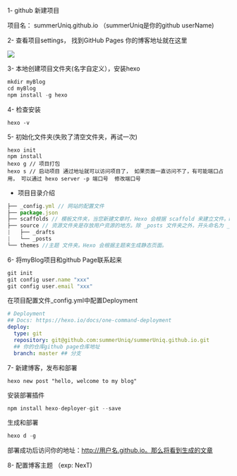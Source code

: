 1- github 新建项目 

项目名： summerUniq.github.io   （summerUniq是你的github userName)

2- 查看项目settings， 找到GitHub Pages 你的博客地址就在这里

![](./img/github博客.png)

3- 本地创建项目文件夹(名字自定义），安装hexo

```javascript
mkdir myBlog
cd myBlog
npm install -g hexo
```

4- 检查安装 

```
hexo -v
```

5- 初始化文件夹(失败了清空文件夹，再试一次)

```
hexo init
npm install
hexo g // 项目打包
hexo s // 启动项目 通过地址就可以访问项目了， 如果页面一直访问不了，有可能端口占用， 可以通过 hexo server -p 端口号  修改端口号
```

- 项目目录介绍

```javascript
├── _config.yml // 网站的配置文件
├── package.json
├── scaffolds // 模板文件夹，当您新建文章时，Hexo 会根据 scaffold 来建立文件。Hexo的模板是指在新建的文章文件中默认填充的内容。例如，如果您修改scaffold/post.md中的Front-matter内容，那么每次新建一篇文章时都会包含这个修改。
├── source // 资源文件夹是存放用户资源的地方。除 _posts 文件夹之外，开头命名为 _ (下划线)的文件 / 文				件夹和隐藏的文件将会被忽略。Markdown 和 HTML 文件会被解析并放到 public 文件夹，而其他				文件会被拷贝过去。
|   ├── _drafts
|   └── _posts 
└── themes //主题 文件夹。Hexo 会根据主题来生成静态页面。
```

6- 将myBlog项目和github Page联系起来

```javascript
git init 
git config user.name "xxx"
git config user.email "xxx"
```

在项目配置文件_config.yml中配置Deployment

```yml
# Deployment
## Docs: https://hexo.io/docs/one-command-deployment
deploy:
  type: git
  repository: git@github.com:summerUniq/summerUniq.github.io.git  
  ## 你的仓库github page仓库地址
  branch: master ## 分支
```

7- 新建博客，发布和部署

```
hexo new post "hello, welcome to my blog"
```

安装部署插件

```javascript
npm install hexo-deployer-git --save
```

生成和部署

```javascript
hexo d -g
```

部署成功后访问你的地址：http://用户名.github.io。那么将看到生成的文章

8- 配置博客主题 （exp: NexT)

